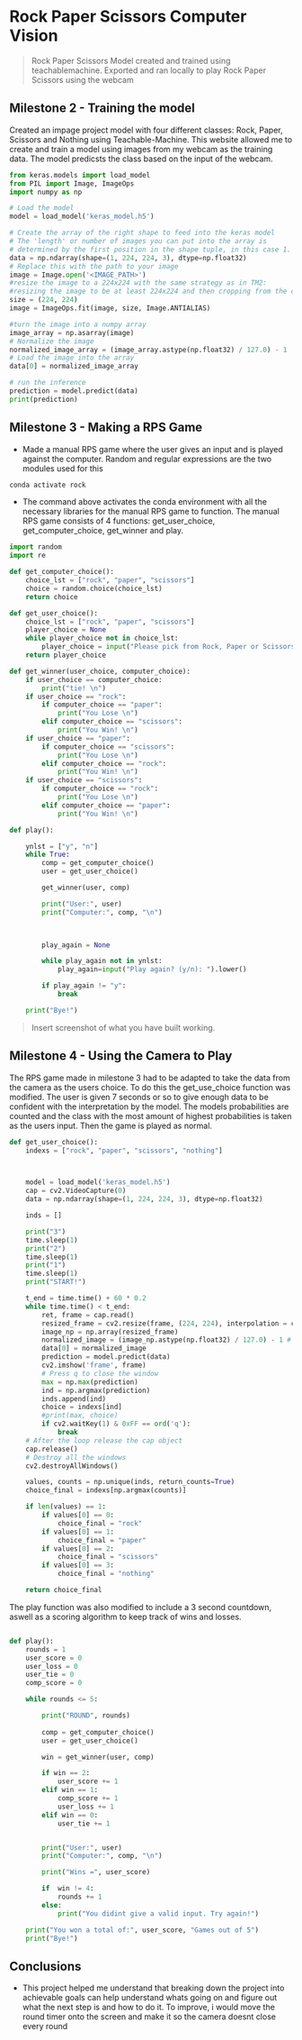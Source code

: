 # Rock Paper Scissors Computer Vision

> Rock Paper Scissors Model created and trained using teachablemachine. Exported and ran locally to play Rock Paper Scissors using the webcam

## Milestone 2 - Training the model

Created an impage project model with four different classes: Rock, Paper, Scissors and Nothing using Teachable-Machine. This website allowed me to create and train a model using images from my webcam as the training data. The model predicsts the class based on the input of the webcam. 

```python
from keras.models import load_model
from PIL import Image, ImageOps
import numpy as np

# Load the model
model = load_model('keras_model.h5')

# Create the array of the right shape to feed into the keras model
# The 'length' or number of images you can put into the array is
# determined by the first position in the shape tuple, in this case 1.
data = np.ndarray(shape=(1, 224, 224, 3), dtype=np.float32)
# Replace this with the path to your image
image = Image.open('<IMAGE_PATH>')
#resize the image to a 224x224 with the same strategy as in TM2:
#resizing the image to be at least 224x224 and then cropping from the center
size = (224, 224)
image = ImageOps.fit(image, size, Image.ANTIALIAS)

#turn the image into a numpy array
image_array = np.asarray(image)
# Normalize the image
normalized_image_array = (image_array.astype(np.float32) / 127.0) - 1
# Load the image into the array
data[0] = normalized_image_array

# run the inference
prediction = model.predict(data)
print(prediction)
```

## Milestone 3 - Making a RPS Game

- Made a manual RPS game where the user gives an input and is played against the computer. Random and regular expressions are the two modules used for this

```bash
conda activate rock
```

- The command above activates the conda environment with all the necessary libraries for the manual RPS game to function. The manual RPS game consists of 4 functions: get_user_choice, get_computer_choice, get_winner and play.

```python
import random
import re
```
```python
def get_computer_choice():
    choice_lst = ["rock", "paper", "scissors"]
    choice = random.choice(choice_lst)
    return choice
```
```python
def get_user_choice():
    choice_lst = ["rock", "paper", "scissors"]
    player_choice = None
    while player_choice not in choice_lst:
        player_choice = input("Please pick from Rock, Paper or Scissors: ").lower()
    return player_choice
```
```python
def get_winner(user_choice, computer_choice):
    if user_choice == computer_choice:
        print("tie! \n")
    if user_choice == "rock":
        if computer_choice == "paper":
            print("You Lose \n")
        elif computer_choice == "scissors":
            print("You Win! \n")
    if user_choice == "paper":
        if computer_choice == "scissors":
            print("You Lose \n")
        elif computer_choice == "rock":
            print("You Win! \n")
    if user_choice == "scissors":
        if computer_choice == "rock":
            print("You Lose \n")
        elif computer_choice == "paper":
            print("You Win! \n")
```
```python
def play():

    ynlst = ["y", "n"]
    while True:
        comp = get_computer_choice()
        user = get_user_choice()

        get_winner(user, comp)

        print("User:", user)
        print("Computer:", comp, "\n")

        

        play_again = None

        while play_again not in ynlst:
            play_again=input("Play again? (y/n): ").lower()

        if play_again != "y":
            break

    print("Bye!")
```

> Insert screenshot of what you have built working.

## Milestone 4 - Using the Camera to Play

The RPS game made in milestone 3 had to be adapted to take the data from the camera as the users choice. To do this the get_use_choice function was modified. The user is given 7 seconds or so to give enough data to be confident with the interpretation by the model. The models probabilities are counted and the class with the most amount of highest probabilities is taken as the users input. Then the game is played as normal.

```python
def get_user_choice():
    indexs = ["rock", "paper", "scissors", "nothing"]



    model = load_model('keras_model.h5')
    cap = cv2.VideoCapture(0)
    data = np.ndarray(shape=(1, 224, 224, 3), dtype=np.float32)

    inds = []

    print("3")
    time.sleep(1)
    print("2")
    time.sleep(1)
    print("1")
    time.sleep(1)
    print("START!")

    t_end = time.time() + 60 * 0.2
    while time.time() < t_end: 
        ret, frame = cap.read()
        resized_frame = cv2.resize(frame, (224, 224), interpolation = cv2.INTER_AREA)
        image_np = np.array(resized_frame)
        normalized_image = (image_np.astype(np.float32) / 127.0) - 1 # Normalize the image
        data[0] = normalized_image
        prediction = model.predict(data)
        cv2.imshow('frame', frame)
        # Press q to close the window
        max = np.max(prediction)
        ind = np.argmax(prediction)
        inds.append(ind)
        choice = indexs[ind]
        #print(max, choice)
        if cv2.waitKey(1) & 0xFF == ord('q'):
            break
    # After the loop release the cap object
    cap.release()
    # Destroy all the windows
    cv2.destroyAllWindows()

    values, counts = np.unique(inds, return_counts=True)
    choice_final = indexs[np.argmax(counts)]

    if len(values) == 1:
        if values[0] == 0:
            choice_final = "rock"
        if values[0] == 1:
            choice_final = "paper"
        if values[0] == 2:
            choice_final = "scissors"
        if values[0] == 3:
            choice_final = "nothing"

    return choice_final
```
The play function was also modified to include a 3 second countdown, aswell as a scoring algorithm to keep track of wins and losses.
```python

def play():
    rounds = 1
    user_score = 0
    user_loss = 0
    user_tie = 0
    comp_score = 0

    while rounds <= 5:

        print("ROUND", rounds)
        
        comp = get_computer_choice()
        user = get_user_choice()

        win = get_winner(user, comp)

        if win == 2:
            user_score += 1
        elif win == 1:
            comp_score += 1
            user_loss += 1
        elif win == 0:
            user_tie += 1


        print("User:", user)
        print("Computer:", comp, "\n")

        print("Wins =", user_score)

        if  win != 4:
            rounds += 1
        else:
            print("You didint give a valid input. Try again!")

    print("You won a total of:", user_score, "Games out of 5")
    print("Bye!")
```


## Conclusions

- This project helped me understand that breaking down the project into achievable goals can help understand whats going on and figure out what the next step is and how to do it. To improve, i would move the round timer onto the screen and make it so the camera doesnt close every round
